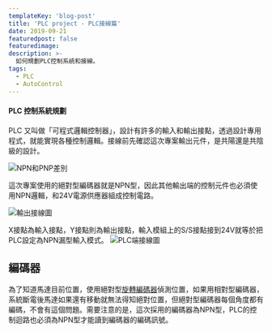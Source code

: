 ```yaml
---
templateKey: 'blog-post'
title: 'PLC project - PLC接線篇'
date: 2019-09-21
featuredpost: false
featuredimage: 
description: >-
  如何規劃PLC控制系統和接線。
tags:
  - PLC
  - AutoControl
---
```


#### PLC 控制系統規劃
PLC 又叫做「可程式邏輯控制器」，設計有許多的輸入和輸出接點，透過設計專用程式，就能實現各種控制邏輯。接線前先確認這次專案輸出元件，是共陽還是共陰級的設計。  

![NPN和PNP差別](https://lh3.googleusercontent.com/AKjS_xJejUrAI85x4QWbkLRDoBks7kCExLVH_5GBg2MY5QrVqJjNa5qsd5Z-Ds_ulqZtwkAcAylwbdsESaAGXBlqp1RWNCYSo9Xq3kxdbTK6cL-CLWLce6yC3SZdCc0M0aUB934pgk0=w1226-h833-no)

這次專案使用的絕對型編碼器就是NPN型，因此其他輸出端的控制元件也必須使用NPN邏輯，和24V電源供應器組成控制電路。

![輸出接線圖](https://lh3.googleusercontent.com/oWs2GTf1ylfvDXH2G3fRmkqi4tAXVOxf2igTyYVj8TyGVO2p-QJNYz1WzIw5zx8nX62A94NwTAXJLSF6_VkS1EzF5jd4uyLjHmZLexTj6Q0Mv8OAVoB8B0N-khSn95t-ncI6zbJf16Q=w980-h889-no)

X接點為輸入接點，Y接點則為輸出接點，輸入模組上的S/S接點接到24V就等於把PLC設定為NPN漏型輸入模式。
![PLC端接線圖](https://lh3.googleusercontent.com/5FO24ezXBS192bq8Wh2bKN4eTsvX4jUDltVKtNMAiNFeKZgLkPnbuAV3chzCR9aGTUXtlSmrvf0fyKCxJngQQ2R3QVPhuPoFmuRI5of5A8sKakz4BGN37wgrKhS4iUlGv3aHwoTgD7k=w960-h720-no)  


## 編碼器
為了知道馬達目前位置，使用絕對型[旋轉編碼器](https://zh.wikipedia.org/wiki/旋轉編碼器)偵測位置，如果用相對型編碼器，系統斷電後馬達如果還有移動就無法得知絕對位置，但絕對型編碼器每個角度都有編碼，不會有這個問題。需要注意的是，這次採用的編碼器為NPN型，PLC的控制迴路也必須為NPN型才能讀到編碼器的編碼訊號。